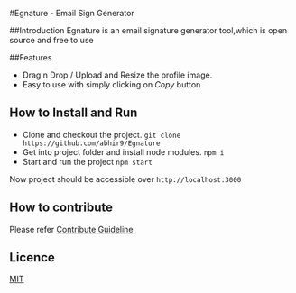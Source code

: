 #Egnature - Email Sign Generator

##Introduction
Egnature is an email signature generator tool,which is open source and free to use

##Features
- Drag n Drop / Upload and Resize the profile image.
- Easy to use with simply clicking on *Copy* button
## How to Install and Run
- Clone and checkout the project.
        `git clone https://github.com/abhir9/Egnature`
- Get into project folder and install node modules.
        `npm i`
- Start and run the project
        `npm start`

Now project should be accessible over `http://localhost:3000`

## How to contribute
Please refer [Contribute Guideline](https://github.com/abhir9/Egnature/blob/master/CONTRIBUTING.md)

## Licence 
[MIT](https://github.com/abhir9/Egnature/blob/master/LICENSE)



